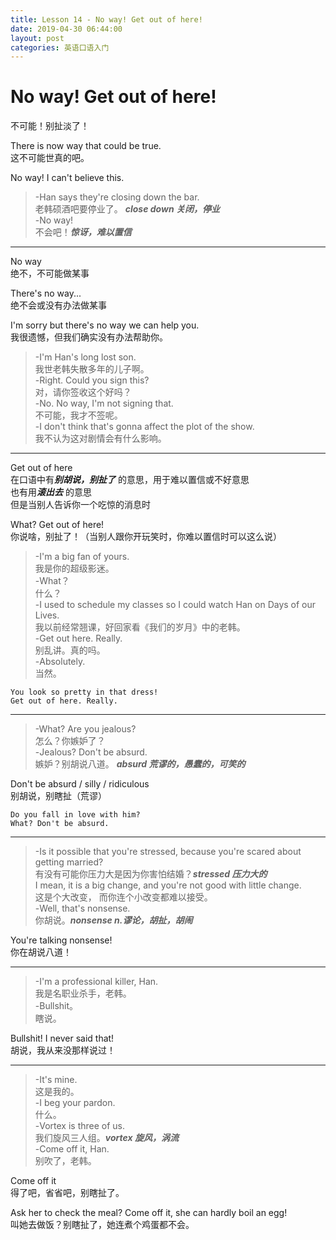 ```yaml
---
title: Lesson 14 - No way! Get out of here!
date: 2019-04-30 06:44:00
layout: post
categories: 英语口语入门
---
```


# No way! Get out of here!

不可能！别扯淡了！

There is now way that could be true.  
这不可能世真的吧。

No way! I can't believe this.

> -Han says they're closing down the bar.  
> 老韩硕酒吧要停业了。 ***close down 关闭，停业***  
> -No way!  
> 不会吧！***惊讶，难以置信***

---

No way  
绝不，不可能做某事

There's no way...   
绝不会或没有办法做某事

I'm sorry but there's no way we can help you.  
我很遗憾，但我们确实没有办法帮助你。

> -I'm Han's long lost son.  
> 我世老韩失散多年的儿子啊。  
> -Right. Could you sign this?  
> 对，请你签收这个好吗？  
> -No. No way, I'm not signing that.  
> 不可能，我才不签呢。  
> -I don't think that's gonna affect the plot of the show.  
> 我不认为这对剧情会有什么影响。

---

Get out of here  
在口语中有***别胡说，别扯了*** 的意思，用于难以置信或不好意思  
也有用***滚出去*** 的意思  
但是当别人告诉你一个吃惊的消息时

What? Get out of here!  
你说啥，别扯了！（当别人跟你开玩笑时，你难以置信时可以这么说）

> -I'm a big fan of yours.  
> 我是你的超级影迷。  
> -What？  
> 什么？  
> -I used to schedule my classes so I could watch Han on Days of our Lives.  
> 我以前经常翘课，好回家看《我们的岁月》中的老韩。  
> -Get out here. Really.  
> 别乱讲。真的吗。  
> -Absolutely.  
> 当然。

~~~
You look so pretty in that dress!
Get out of here. Really.
~~~

---

> -What? Are you jealous?  
> 怎么？你嫉妒了？  
> -Jealous? Don't be absurd.  
> 嫉妒？别胡说八道。 ***absurd 荒谬的，愚蠢的，可笑的***

Don't be absurd / silly / ridiculous  
别胡说，别瞎扯（荒谬）

~~~
Do you fall in love with him?
What? Don't be absurd.
~~~

---

> -Is it possible that you're stressed, because you're scared about getting married?   
> 有没有可能你压力大是因为你害怕结婚？***stressed 压力大的***  
> I mean, it is a big change, and you're not good with little change.  
> 这是个大改变， 而你连个小改变都难以接受。  
> -Well, that's nonsense.  
> 你胡说。***nonsense n.谬论，胡扯，胡闹***

You're talking nonsense!  
你在胡说八道！

---

> -I'm a professional killer, Han.  
> 我是名职业杀手，老韩。  
> -Bullshit。  
> 瞎说。

Bullshit! I never said that!  
胡说，我从来没那样说过！

---

> -It's mine.  
> 这是我的。  
> -I beg your pardon.  
> 什么。  
> -Vortex is three of us.  
> 我们旋风三人组。***vortex 旋风，涡流***  
> -Come off it, Han.  
> 别吹了，老韩。 

Come off it  
得了吧，省省吧，别瞎扯了。

Ask her to check the meal? Come off it, she can hardly boil an egg!  
叫她去做饭？别瞎扯了，她连煮个鸡蛋都不会。

